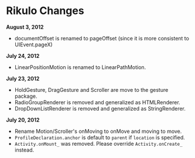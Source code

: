 Rikulo Changes
==============

**August 3, 2012**

* documentOffset is renamed to pageOffset (since it is more consistent to UIEvent.pageX)

**July 24, 2012**

* LinearPositionMotion is renamed to LinearPathMotion.

**July 23, 2012**

* HoldGesture, DragGesture and Scroller are move to the gesture package.
* RadioGroupRenderer is removed and generalized as HTMLRenderer.
* DropDownListRenderer is removed and generalized as StringRenderer.

**July 20, 2012**

* Rename Motion/Scroller's onMoving to onMove and moving to move.
* `ProfileDeclaration.anchor` is default to `parent` if `location` is specified.
* `Activity.onMount_` was removed. Please override `Activity.onCreate_` instead.
